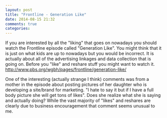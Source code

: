 ```yaml
---
layout: post
title: "Frontline - Generation Like"
date: 2014-08-15 21:32
comments: true
categories: 
---
```

If you are interested by all the "liking" that goes on nowadays you should watch the Frontline episode called "Generation Like".
You might think that it is just on what kids are up to nowadays but you would be incorrect.
It is actually about all of the advertising linkages and data collection that is going on.
Before you "like" and reshare stuff you might want to watch it.
http://www.pbs.org/wgbh/pages/frontline/generation-like/

One of the interesting (actually strange I think) comments was from a mother in the episode about posting pictures of her daughter who is developing a site/brand for marketing.
"I hate to say it but if I have a full body picture she will get tons of likes".
Does she realize what she is saying and actually doing?
While the vast majority of "likes" and reshares are clearly due to business encouragement that comment seems unusual to me.

